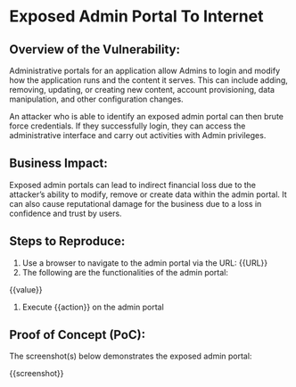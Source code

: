# Exposed Admin Portal To Internet

## Overview of the Vulnerability:

Administrative portals for an application allow Admins to login and modify how the application runs and the content it serves. This can include adding, removing, updating, or creating new content, account provisioning, data manipulation, and other configuration changes.

An attacker who is able to identify an exposed admin portal can then brute force credentials. If they successfully login, they can access the administrative interface and carry out activities with Admin privileges.

## Business Impact:

Exposed admin portals can lead to indirect financial loss due to the attacker’s ability to modify, remove or create data within the admin portal. It can also cause reputational damage for the business due to a loss in confidence and trust by users.

## Steps to Reproduce:

1. Use a browser to navigate to the admin portal via the URL: {{URL}}
1. The following are the functionalities of the admin portal:

{{value}}

1. Execute {{action}} on the admin portal

## Proof of Concept (PoC):

The screenshot(s) below demonstrates the exposed admin portal:

{{screenshot}}
